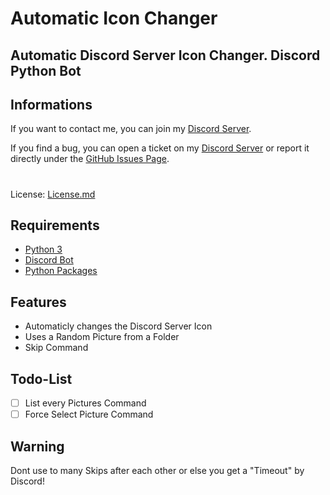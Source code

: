 # Automatic Icon Changer

## Automatic Discord Server Icon Changer. Discord Python Bot

## Informations
If you want to contact me, you can join my [Discord Server](https://discord.gg/53zaeTbYRn).

If you find a bug, you can open a ticket on my [Discord Server](https://discord.gg/53zaeTbYRn) or report it directly under the [GitHub Issues Page](https://github.com/KiSki-Dev/AutoOffline/issues).
#
License: [License.md](https://github.com/KiSki-Dev/AutomaticIconChanger/blob/main/LICENSE.md)

## Requirements
- [Python 3](https://www.python.org/downloads/)
- [Discord Bot](https://discord.com/developers/applications)
- [Python Packages](https://github.com/KiSki-Dev/AutomaticIconChanger/blob/main/requirements.txt)

## Features
- Automaticly changes the Discord Server Icon
- Uses a Random Picture from a Folder
- Skip Command

## Todo-List
- [ ] List every Pictures Command
- [ ] Force Select Picture Command

## Warning
Dont use to many Skips after each other or else you get a "Timeout" by Discord!
